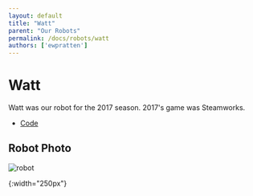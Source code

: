 ```yaml
---
layout: default
title: "Watt"
parent: "Our Robots"
permalink: /docs/robots/watt
authors: ['ewpratten']
---
```


# Watt
Watt was our robot for the 2017 season.
2017's game was Steamworks.

 - [Code](https://github.com/frc5024/SteamWorks)

## Robot Photo
![robot]

[robot]: /webdocs/assets/img/watt.png
{:width="250px"}